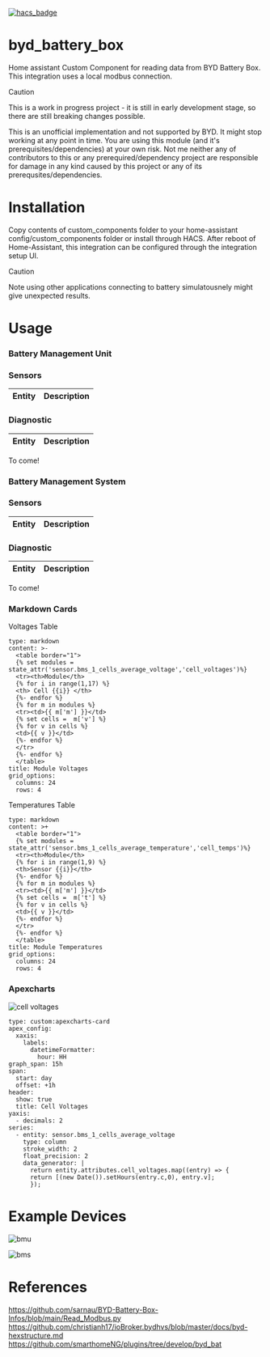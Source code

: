 [![hacs_badge](https://img.shields.io/badge/HACS-Default-orange.svg)](https://github.com/custom-components/hacs)

# byd_battery_box
Home assistant Custom Component for reading data from BYD Battery Box. This integration uses a local modbus connection. 

> [!CAUTION]
> This is a work in progress project - it is still in early development stage, so there are still breaking changes possible.
>
> This is an unofficial implementation and not supported by BYD. It might stop working at any point in time.
> You are using this module (and it's prerequisites/dependencies) at your own risk. Not me neither any of contributors to this or any prerequired/dependency project are responsible for damage in any kind caused by this project or any of its prerequsites/dependencies.

# Installation
Copy contents of custom_components folder to your home-assistant config/custom_components folder or install through HACS.
After reboot of Home-Assistant, this integration can be configured through the integration setup UI.

> [!CAUTION]
> Note using other applications connecting to battery simulatousnely might give unexpected results. 

# Usage

### Battery Management Unit

### Sensors
| Entity  | Description |
| --- | --- |

### Diagnostic
| Entity  | Description |
| --- | --- |
To come!

### Battery Management System

### Sensors
| Entity  | Description |
| --- | --- |

### Diagnostic
| Entity  | Description |
| --- | --- |
To come!


### Markdown Cards
Voltages Table
```
type: markdown
content: >-
  <table border="1">
  {% set modules = state_attr('sensor.bms_1_cells_average_voltage','cell_voltages')%}
  <tr><th>Module</th>
  {% for i in range(1,17) %}
  <th> Cell {{i}} </th>
  {%- endfor %}
  {% for m in modules %}
  <tr><td>{{ m['m'] }}</td>
  {% set cells =  m['v'] %}
  {% for v in cells %}
  <td>{{ v }}</td>
  {%- endfor %}
  </tr>
  {%- endfor %}
  </table>
title: Module Voltages
grid_options:
  columns: 24
  rows: 4
```

Temperatures Table
```
type: markdown
content: >+
  <table border="1">
  {% set modules = state_attr('sensor.bms_1_cells_average_temperature','cell_temps')%}
  <tr><th>Module</th>
  {% for i in range(1,9) %}
  <th>Sensor {{i}}</th>
  {%- endfor %}
  {% for m in modules %}
  <tr><td>{{ m['m'] }}</td>
  {% set cells =  m['t'] %}
  {% for v in cells %}
  <td>{{ v }}</td>
  {%- endfor %}
  </tr>
  {%- endfor %}
  </table>
title: Module Temperatures
grid_options:
  columns: 24
  rows: 4
```


### Apexcharts
![cell voltages](images/cell_voltages.png?raw=true "cell voltages")

```
type: custom:apexcharts-card
apex_config:
  xaxis:
    labels:
      datetimeFormatter:
        hour: HH
graph_span: 15h
span:
  start: day
  offset: +1h
header:
  show: true
  title: Cell Voltages
yaxis:
  - decimals: 2
series:
  - entity: sensor.bms_1_cells_average_voltage
    type: column
    stroke_width: 2
    float_precision: 2
    data_generator: |
      return entity.attributes.cell_voltages.map((entry) => { 
      return [(new Date()).setHours(entry.c,0), entry.v];
      });
```

# Example Devices
![bmu](images/bmu.png?raw=true "bmu")

![bms](images/bms.png?raw=true "bms")


# References
https://github.com/sarnau/BYD-Battery-Box-Infos/blob/main/Read_Modbus.py
https://github.com/christianh17/ioBroker.bydhvs/blob/master/docs/byd-hexstructure.md
https://github.com/smarthomeNG/plugins/tree/develop/byd_bat

